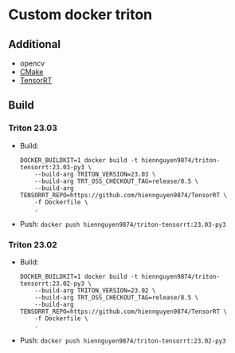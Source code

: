 # Custom docker triton

## Additional

- opencv
- [CMake](https://github.com/Kitware/CMake)
- [TensorRT](https://github.com/hiennguyen9874/TensorRT)

## Build

### Triton 23.03

- Build:
  ```
  DOCKER_BUILDKIT=1 docker build -t hiennguyen9874/triton-tensorrt:23.03-py3 \
      --build-arg TRITON_VERSION=23.03 \
      --build-arg TRT_OSS_CHECKOUT_TAG=release/8.5 \
      --build-arg TENSORRT_REPO=https://github.com/hiennguyen9874/TensorRT \
      -f Dockerfile \
      .
  ```
- Push: `docker push hiennguyen9874/triton-tensorrt:23.03-py3`

### Triton 23.02

- Build:
  ```
  DOCKER_BUILDKIT=1 docker build -t hiennguyen9874/triton-tensorrt:23.02-py3 \
      --build-arg TRITON_VERSION=23.02 \
      --build-arg TRT_OSS_CHECKOUT_TAG=release/8.5 \
      --build-arg TENSORRT_REPO=https://github.com/hiennguyen9874/TensorRT \
      -f Dockerfile \
      .
  ```
- Push: `docker push hiennguyen9874/triton-tensorrt:23.02-py3`
